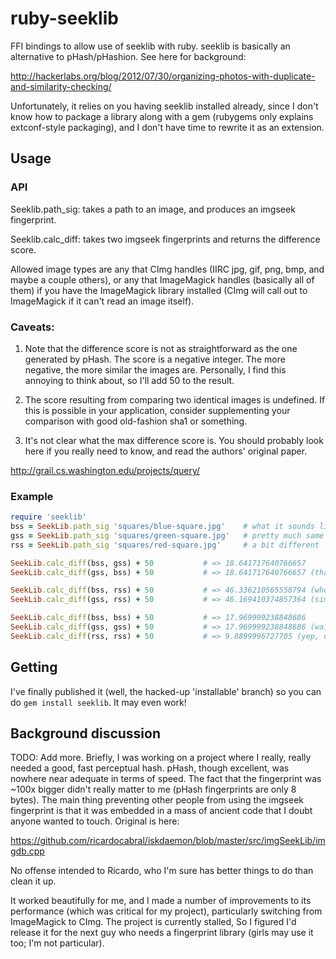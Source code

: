 ruby-seeklib
============

FFI bindings to allow use of seeklib with ruby. seeklib is basically
an alternative to pHash/pHashion. See here for background:

http://hackerlabs.org/blog/2012/07/30/organizing-photos-with-duplicate-and-similarity-checking/

Unfortunately, it relies on you having seeklib installed already,
since I don't know how to package a library along with a gem (rubygems
only explains extconf-style packaging), and I don't have time to
rewrite it as an extension.


Usage
-----

### API

Seeklib.path_sig: takes a path to an image, and produces an imgseek fingerprint.

Seeklib.calc_diff: takes two imgseek fingerprints and returns the difference score.

Allowed image types are any that CImg handles (IIRC jpg, gif, png,
bmp, and maybe a couple others), or any that ImageMagick handles
(basically all of them) if you have the ImageMagick library installed
(CImg will call out to ImageMagick if it can't read an image itself).

### Caveats:

1. Note that the difference score is not as straightforward as the one
   generated by pHash. The score is a negative integer. The more
   negative, the more similar the images are. Personally, I find this
   annoying to think about, so I'll add 50 to the result.

2. The score resulting from comparing two identical images is
   undefined. If this is possible in your application, consider
   supplementing your comparison with good old-fashion sha1 or
   something.

3. It's not clear what the max difference score is. You should
   probably look here if you really need to know, and read the
   authors' original paper.

http://grail.cs.washington.edu/projects/query/

### Example

```ruby
require 'seeklib'
bss = SeekLib.path_sig 'squares/blue-square.jpg'    # what it sounds like
gss = SeekLib.path_sig 'squares/green-square.jpg'   # pretty much same
rss = SeekLib.path_sig 'squares/red-square.jpg'     # a bit different

SeekLib.calc_diff(bss, gss) + 50           # => 18.641717640766657
SeekLib.calc_diff(gss, bss) + 50           # => 18.641717640766657 (thank god)

SeekLib.calc_diff(bss, rss) + 50           # => 46.336210565558794 (whoa!)
SeekLib.calc_diff(gss, rss) + 50           # => 46.169410374857364 (similar)

SeekLib.calc_diff(bss, bss) + 50           # => 17.969999238848686
SeekLib.calc_diff(gss, gss) + 50           # => 17.969999238848686 (wait, diff(a, a) undefined?)
SeekLib.calc_diff(rss, rss) + 50           # => 9.8899996727705 (yep, unfortunately)
```


Getting
-------

I've finally published it (well, the hacked-up 'installable' branch)
so you can do `gem install seeklib`. It may even work!

Background discussion
---------------------

TODO: Add more. Briefly, I was working on a project where I really,
really needed a good, fast perceptual hash. pHash, though excellent,
was nowhere near adequate in terms of speed. The fact that the
fingerprint was ~100x bigger didn't really matter to me (pHash fingerprints
are only 8 bytes). The main thing preventing other people from using
the imgseek fingerprint is that it was embedded in a mass of ancient
code that I doubt anyone wanted to touch. Original is here:

https://github.com/ricardocabral/iskdaemon/blob/master/src/imgSeekLib/imgdb.cpp

No offense intended to Ricardo, who I'm sure has better things to do
than clean it up.

It worked beautifully for me, and I made a number of improvements to
its performance (which was critical for my project), particularly
switching from ImageMagick to CImg. The project is currently stalled,
So I figured I'd release it for the next guy who needs a fingerprint
library (girls may use it too; I'm not particular).
